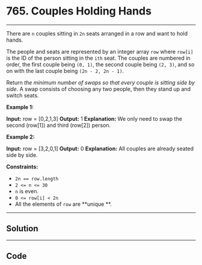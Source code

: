 # 765. Couples Holding Hands

---

There are `n` couples sitting in `2n` seats arranged in a row and want to hold hands.

The people and seats are represented by an integer array `row` where `row[i]` is the ID of the person sitting in the `ith` seat. The couples are numbered in order, the first couple being `(0, 1)`, the second couple being `(2, 3)`, and so on with the last couple being `(2n - 2, 2n - 1)`.

Return _the minimum number of swaps so that every couple is sitting side by side_. A swap consists of choosing any two people, then they stand up and switch seats.

 

**Example 1:**


**Input:** row = [0,2,1,3]
**Output:** 1
**Explanation:** We only need to swap the second (row[1]) and third (row[2]) person.


**Example 2:**


**Input:** row = [3,2,0,1]
**Output:** 0
**Explanation:** All couples are already seated side by side.


 

**Constraints:**

  * `2n == row.length`
  * `2 <= n <= 30`
  * `n` is even.
  * `0 <= row[i] < 2n`
  * All the elements of `row` are **unique **.

---

## Solution



---

## Code
```python


```